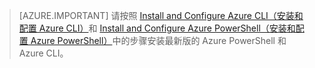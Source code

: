 > [AZURE.IMPORTANT] 请按照 [Install and Configure Azure CLI（安装和配置 Azure CLI）](/documentation/articles/xplat-cli-install/)和 [Install and Configure Azure PowerShell（安装和配置 Azure PowerShell）](https://docs.microsoft.com/powershell/azureps-cmdlets-docs)中的步骤安装最新版的 Azure PowerShell 和 Azure CLI。



<!---HONumber=Mooncake_0530_2016-->
